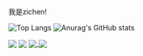 我是zichen!

![Top Langs](https://github-readme-stats.vercel.app/api/top-langs/?username=zichenlbl&layout=compact)
![Anurag's GitHub stats](https://github-readme-stats.vercel.app/api?username=zichenlbl&show_icons=true&theme=onedark)

<img align="center" src="https://github-readme-stats.vercel.app/api/pin/?username=zichenlbl&repo=git" />
<img align="center" src="https://github-readme-stats.vercel.app/api/pin/?username=zichenlbl&repo=JavaWeb-Basics" />

<a href="https://github.com/zichenlbl/git">
  <img align="center" src="https://github-readme-stats.vercel.app/api/pin/?username=zichenlbl&repo=git" />
</a>
<a href="https://github.com/JavaWeb-Basics">
  <img align="center" src="https://github-readme-stats.vercel.app/api/pin/?username=zichenlbl&repo=JavaWeb-Basics" />
</a>
